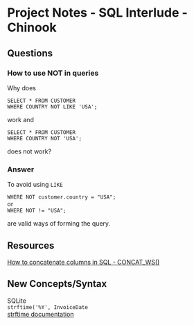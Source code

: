 # Project Notes - SQL Interlude - Chinook

## Questions
### How to use NOT in queries
Why does

```
SELECT * FROM CUSTOMER
WHERE COUNTRY NOT LIKE 'USA';
```

work and

```
SELECT * FROM CUSTOMER
WHERE COUNTRY NOT 'USA';
```
does not work?

### Answer
To avoid using `LIKE` <br/>

`WHERE NOT customer.country = "USA";` <br/>
or <br/>
`WHERE NOT != "USA";` <br/>

are valid ways of forming the query.

## Resources
[How to concatenate columns in SQL - CONCAT_WS()](https://www.w3schools.com/sql/func_mysql_concat_ws.asp)

## New Concepts/Syntax

SQLite <br/>
`strftime('%Y', InvoiceDate` <br/>
[strftime documentation](https://www.w3resource.com/sqlite/sqlite-strftime.php)
